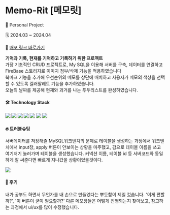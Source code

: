 # Memo-Rit [메모릿]
<p> 👤 Personal Project</p>
<p> 🗓️ 2024.03 ~ 2024.04</p>
<p>
  🔗 <a href="https://memorit-jiyeon.vercel.app/" target="_blank"> 배포 링크 바로가기</a>
</p>

<p>
<b>기억과 기록, 현재를 기억하고 기록하기 위한 프로젝트</b> <br/>
가장 기초적인 CRUD 프로젝트로, My SQL을 이용해 서버를 구축, 데이터를 연결하고 FireBase 스토리지로 이미지 첨부/삭제 기능을 적용하였습니다<br/>
북마크 기능을 추가해 우선순위의 메모를 상단에 배치하고 사용자가 메모의 색상을 선택할 수 있도록 컬러팔레트 기능을 추가하였습니다.<br/>
오늘의 날짜를 제공해 현재와 과거를 나눈 투두리스트를 완성하였습니다.
</p>


<h4> 🛠️ Technology Stack<h4>
<img src="https://img.shields.io/badge/next.js-000000?style=flat-square&logo=nextdotjs&logoColor=white"/>
<img src="https://img.shields.io/badge/typescript-3178C6?style=flat-square&logo=typescript&logoColor=white"/>
<img src="https://img.shields.io/badge/Sass-CC6699?style=flat-square&logo=sass&logoColor=white"/>
<img src="https://img.shields.io/badge/MySQL-4479A1?style=flat-square&logo=MySQL&logoColor=white"/>
<img src="https://img.shields.io/badge/Vercel-000000?style=flat-square&logo=Vercel&logoColor=white"/>
<img src="https://img.shields.io/badge/Firebase-FFCA28?style=flat-square&logo=firebase&logoColor=black"/>
<img src="https://img.shields.io/badge/figma-F24E1E?style=flat-square&logo=figma&logoColor=white"/>

<h4> 🔥 트러블슈팅</h4>
<p>
  서버데이터를 저장해줄 MySQL워크벤치의 문제로
  테이블을 생성하는 과정에서 워크벤치에서 input창, apply 버튼이 안보이는 상황을 마주했고, 감으로 테이블 이름을 쓰고 여기저기 눌러가며 테이블을 생성했습니다.
  커넥션 이름, 테이블 id 등 서버코드와 동일하게 잘 써준다면 빠르게 지나갔을 상황이었을것이다.
</p>
<p>
  <img src="https://github.com/kimziyeon/memorit/assets/149509089/97548dc5-951b-43e2-bdc8-254a4d642e74"/>
</p>
  
<h4> 💬 후기</h4>
<p>
  내가 공부도 하면서 무언가를 내 손으로 만들었다는 뿌듯함이 제일 컸습니다.
  '이게 편할까?', '이 버튼이 굳이 필요할까?' 다른 메모장들은 어떻게 진행되는지 찾아보고, 참고하는 과정에서 ui/ux를 많이 수정했습니다.
</p>
  
